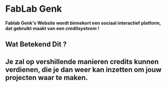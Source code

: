 # FabLab Genk
**Fablab Genk's Website wordt binnekort een sociaal interactief platform, dat gebruikt maakt van een _creditsysteem_ !**

## Wat Betekend Dit ?

Je zal op vershillende manieren credits kunnen verdienen, die je dan weer kan inzetten om jouw projecten waar te maken.
-
